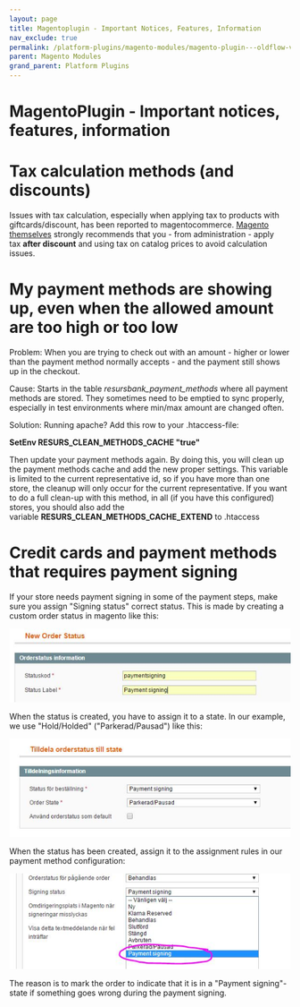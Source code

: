 ```yaml
---
layout: page
title: Magentoplugin - Important Notices, Features, Information
nav_exclude: true
permalink: /platform-plugins/magento-modules/magento-plugin---oldflow-version/release--and-installation-notes--error-logging-and-development-for-magento-oldflow/5013902/
parent: Magento Modules
grand_parent: Platform Plugins
---
```




# MagentoPlugin - Important notices, features, information 

# Tax calculation methods (and discounts)
Issues with tax calculation, especially when applying tax to products
with giftcards/discount, has been reported to magentocommerce. [Magento
themselves](http://merch.docs.magento.com/ce/user_guide/Magento_Community_Edition_User_Guide.html#tax/warning-messages.html) strongly
recommends that you - from administration - apply tax **after
discount** and using tax on catalog prices to avoid calculation issues.

# My payment methods are showing up, even when the allowed amount are too high or too low
Problem: When you are trying to check out with an amount - higher or
lower than the payment method normally accepts - and the payment still
shows up in the checkout.

Cause: Starts in the table *resursbank_payment_methods* where all
payment methods are stored. They sometimes need to be emptied to sync
properly, especially in test environments where min/max amount are
changed often.

Solution: Running apache? Add this row to your .htaccess-file:

**SetEnv RESURS_CLEAN_METHODS_CACHE "true"**

Then update your payment methods again. By doing this, you will clean up
the payment methods cache and add the new proper settings. This variable
is limited to the current representative id, so if you have more than
one store, the cleanup will only occur for the current representative.
If you want to do a full clean-up with this method, in all (if you have
this configured) stores, you should also add the
variable **RESURS_CLEAN_METHODS_CACHE_EXTEND** to .htaccess

# Credit cards and payment methods that requires payment signing
If your store needs payment signing in some of the payment steps, make
sure you assign "Signing status" correct status. This is made by
creating a custom order status in magento like this:

![](../../../../../attachments/1476277/4161551.jpg)

When the status is created, you have to assign it to a state. In our
example, we use "Hold/Holded" ("Parkerad/Pausad") like this:

![](../../../../../attachments/1476277/4161552.jpg)

When the status has been created, assign it to the assignment rules in
our payment method configuration:

![](../../../../../attachments/1476277/4161553.jpg)

The reason is to mark the order to indicate that it is in a "Payment
signing"-state if something goes wrong during the payment signing.

